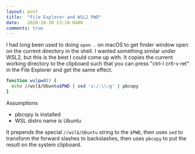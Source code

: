```yaml
---
layout: post
title:  "File Explorer and WSL2 PWD"
date:   2020-10-30 13:10-0400
comments: true
---
```


I had long been used to doing `open .` on macOS to get finder window
open on the current directory in the shell.  I wanted something similar
under WSL2, but this is the best I could come up with.  It copies the
current working directory to the clipboard such that you can press
"ctrl-l crtl-v ret" in the File Explorer and get the same effect.

```bash
function wslpwd() {
  echo //wsl$/Ubuntu$PWD | sed 's:/:\\:g' | pbcopy
}
```

Assumptions

* pbcopy is installed
* WSL distro name is Ubuntu

It prepends the special `//wsl$/Ubuntu` string to the `$PWD`, then uses `sed`
to transform the forward slashes to backslashes, then uses `pbcopy` to put
the result on the system clipboard.
